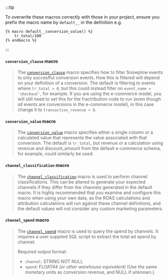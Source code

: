 
:::tip

To overwrite these macros correctly with those in your project, ensure you prefix the macro name by `default__` in the definition e.g.
```jinja2
{% macro default__conversion_value() %}
    tr_total/100
{% endmacro %}
```
:::

#### `conversion_clause` macro

> The [`conversion_clause`](https://github.com/snowplow/dbt-snowplow-fractribution/blob/main/macros/conversion_clause.sql) macro specifies how to filter Snowplow events to only succesfful conversion events. How this is filtered will depend on your definition of a conversion. The default is filtering to events where `tr_total > 0`, but this could instead filter on `event_name = 'checkout'`, for example. If you are using the e-commerce model, you will still need to set this for the fractribution code to run (even though *all* events are conversions in the e-commerce model), in this case change it to `transaction_revenue > 0`.

#### `conversion_value` macro

>The [`conversion_value`](https://github.com/snowplow/dbt-snowplow-fractribution/blob/main/macros/conversion_value.sql) macro specifies either a single column or a calculated value that represents the value associated with that conversion. The default is `tr_total`, but revenue or a calculation using revenue and discount_amount from the default e-commerce schema, for example, could similarly be used.

#### `channel_classification` macro

> The [`channel_classification`](https://github.com/snowplow/dbt-snowplow-fractribution/blob/main/macros/channel_classification.sql) macro is used to perform channel classifications. This can be altered to generate your expected channels if they differ from the channels generated in the default macro. It is highly recommended that you examine and configure this macro when using your own data, as the ROAS calculations and  attribution calculations will run against these channel definitions, and the default values will not consider any custom marketing parameters.

#### `channel_spend` macro

> The [`channel_spend`](https://github.com/snowplow/dbt-snowplow-fractribution/blob/main/macros/channel_spend.sql) macro is used to query the spend by channels. It requires a user supplied SQL script to extract the total ad spend by channel.
> 
> Required output format:
> - `channel`: STRING NOT NULL
> - `spend`: FLOAT64 *(or other warehouse equivalent)* (Use the same monetary units as conversion revenue, and NULL if unknown.)
